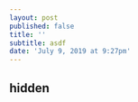 ```yaml
---
layout: post
published: false
title: ''
subtitle: asdf
date: 'July 9, 2019 at 9:27pm'
---
```

## hidden
